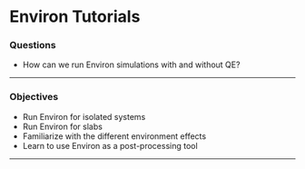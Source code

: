 # Environ Tutorials

### **Questions**

- How can we run Environ simulations with and without QE?
---
### **Objectives**
- Run Environ for isolated systems
- Run Environ for slabs
- Familiarize with the different environment effects
- Learn to use Environ as a post-processing tool
---
